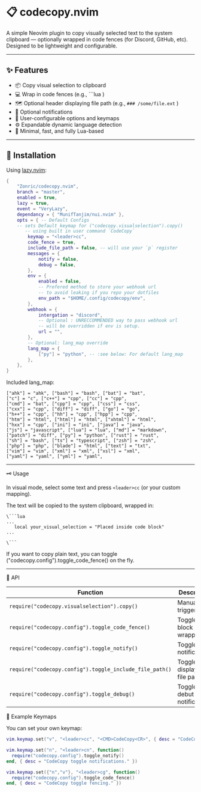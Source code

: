 # 📋 codecopy.nvim

A simple Neovim plugin to copy visually selected text to the system clipboard — optionally wrapped in code fences (for Discord, GitHub, etc). Designed to be lightweight and configurable.

---

## ✨ Features

- 📦 Copy visual selection to clipboard
- 💻 Wrap in code fences (e.g., \`\`\`lua )
- 🗺️ Optional header displaying file path (e.g., `### /some/file.ext` )
- 🔔 Optional notifications
- 🔧 User-configurable options and keymaps
- ⚙️ Expandable dynamic language detection
- 🧠 Minimal, fast, and fully Lua-based

---

## 🔌 Installation

Using [lazy.nvim](https://github.com/folke/lazy.nvim):

```lua
{
    "Zonric/codecopy.nvim",
    branch = "master",
    enabled = true,
    lazy = true,
    event = "VeryLazy",
    dependancy = { "MunifTanjim/nui.nvim" },
    opts = { -- Default Configs
    -- sets Default keymap for ("codecopy.visualselection").copy()
       -- using built in user command `CodeCopy`
        keymap = "<leader>cc",
        code_fence = true,
        include_file_path = false, -- will use your `p` register 
        messages = {
            notify = false,
            debug = false,
        },
        env = {
            enabled = false,
            -- Prefered method to store your webhook url
            -- to avoid leaking if you repo your dotfiles
            env_path = "$HOME/.config/codecopy/env",
        },
        webhook = {
            intergation = "discord",
            -- Optional : UNRECCOMMENDED way to pass webhook url
            -- will be overridden if env is setup.
            url = "",
        },
        -- Optional: lang_map override
        lang_map = {
            ["py"] = "python", -- :see below: For default lang_map
        },
    },
}
```
Included lang_map:
```text
["ahk"] = "ahk", ["bash"] = "bash", ["bat"] = "bat",
["c"] = "c", ["c++"] = "cpp", ["cc"] = "cpp",
["cmd"] = "bat", ["cpp"] = "cpp", ["css"] = "css",
["cxx"] = "cpp", ["diff"] = "diff", ["go"] = "go",
["h++"] = "cpp", ["hh"] = "cpp", ["hpp"] = "cpp",
["htm"] = "html", ["html"] = "html", ["xhtml"] = "html",
["hxx"] = "cpp", ["ini"] = "ini", ["java"] = "java",
["js"] = "javascript", ["lua"] = "lua", ["md"] = "markdown",
["patch"] = "diff", ["py"] = "python", ["rust"] = "rust",
["sh"] = "bash", ["ts"] = "typescript", ["zsh"] = "zsh",
["php"] = "php", ["blade"] = "html", ["text"] = "txt",
["vim"] = "vim", ["xml"] = "xml", ["xsl"] = "xml",
["yaml"] = "yaml", ["yml"] = "yaml",
```

---

🗝️ Usage

In visual mode, select some text and press `<leader>cc` (or your custom mapping).

The text will be copied to the system clipboard, wrapped in:

```
\```lua
...
   local your_visual_selection = "Placed inside code block"
...

\```
```

If you want to copy plain text, you can toggle ("codecopy.config").toggle_code_fence() on the fly.

---

🔧 API

| Function                                                | Description                  | Modes   |
|---------------------------------------------------------|------------------------------|---------|
| `require("codecopy.visualselection").copy()`            | Manually trigger copy.       | "v"     |
| `require("codecopy.config").toggle_code_fence()`        | Toggle code block wrapping.  | "n","v" |
| `require("codecopy.config").toggle_notify()`            | Toggle copy notifications.   | "n","v" |
| `require("codecopy.config").toggle_include_file_path()` | Toggle displaying file path. | "n","v" |
| `require("codecopy.config").toggle_debug()`             | Toggle debut notifications.  | "n","v" |

🧪 Example Keymaps

You can set your own keymap:

```lua
vim.keymap.set("v", "<leader>cc", "<CMD>CodeCopy<CR>", { desc = "CodeCopy to clipboard" })

vim.keymap.set("n", "<leader>cn", function()
  require("codecopy.config").toggle_notify()
end, { desc = "CodeCopy toggle notifications." })

vim.keymap.set({"n","v"}, "<leader>cg", function()
  require("codecopy.config").toggle_code_fence()
end, { desc = "CodeCopy toggle fencing." })
```
